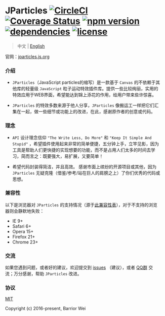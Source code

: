 # JParticles [![CircleCI](https://circleci.com/gh/Barrior/JParticles.svg?style=shield)](https://circleci.com/gh/Barrior/JParticles) [![Coverage Status](https://coveralls.io/repos/github/Barrior/JParticles/badge.svg?branch=master)](https://coveralls.io/github/Barrior/JParticles?branch=master) [![npm version](https://badge.fury.io/js/jparticles.svg)](https://badge.fury.io/js/jparticles) [![dependencies](https://img.shields.io/badge/dependencies-none-brightgreen.svg)](https://www.npmjs.com/package/jparticles) [![license](https://img.shields.io/badge/license-MIT-blue.svg)](https://github.com/Barrior/JParticles/blob/master/LICENSE)

> 中文 | [English](./README_en.md)

官网：[jparticles.js.org](https://jparticles.js.org/)


### 介绍

- `JParticles`（JavaScript particles的缩写）是一款基于 `Canvas` 的不依赖于其他库的轻量级 `JavaScript` 粒子运动特效插件库。提供一些比较绚丽，实用的特效应用于WEB界面，希望能达到锦上添花的作用，给用户带来些许惊喜。

- `JParticles` 的特效多数来源于他人分享，`JParticles` 像搬运工一样把它们汇集在一起，做一些细节或功能上的改进，在此，感谢原作者的创意或代码。


### 理念

- `API` 设计理念信仰 `"The Write Less, Do More"` 和 `"Keep It Simple And Stupid"` ，希望插件使用起来非常的简单便捷，五分钟上手，立竿见影，因为工具是帮助人们更快捷的实现想要的功能，而不是占用人们太多的时间去学习，简而言之：既要强大，易扩展，又要简单！

- 希望代码封装得简洁，并且高效。 感谢市面上缤纷的开源项目或其他，因为 `JParticles` 无疑克隆（借鉴/参考/站在巨人的肩膀之上）了你们优秀的代码或思想。


### 兼容性

以下是浏览器对 `JParticles` 的支持情况（源于[此兼容性表](./docs/compatibility_table.md)），对于不支持的浏览器则会静默地失败：

- IE 9+
- Safari 6+
- Opera 15+
- Firefox 21+
- Chrome 23+


### 交流

如果您遇到问题，或者好的建议，欢迎提交到 [issues](https://github.com/Barrior/JParticles/issues) （建议），或者 [QQ群](http://shang.qq.com/wpa/qunwpa?idkey=f548e3f94e0040a2ac5adfe4fec6915ef67c8c1b6ba5784ff6d5049c6135a759) 交流；万分感谢，帮助 `JParticles` 改进。


### 协议

[MIT](./LICENSE)

Copyright (c) 2016-present, Barrior Wei